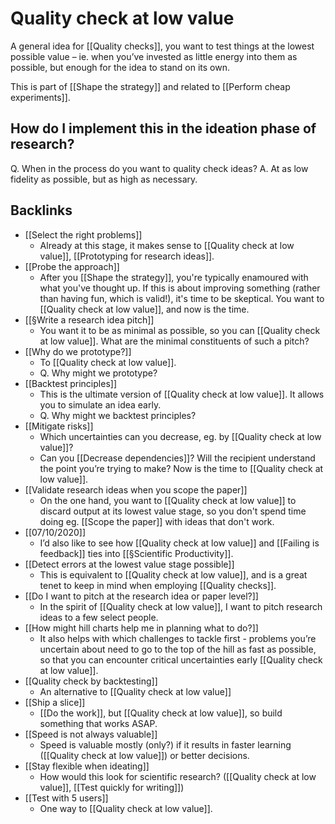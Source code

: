 # Quality check at low value
A general idea for [[Quality checks]], you want to test things at the lowest possible value – ie. when you’ve invested as little energy into them as possible, but enough for the idea to stand on its own.

This is part of [[Shape the strategy]] and related to [[Perform cheap experiments]]. 

How do I implement this in the ideation phase of research?     
---

Q. When in the process do you want to quality check ideas?
A. At as low fidelity as possible, but as high as necessary.

## Backlinks
* [[Select the right problems]]
	* Already at this stage, it makes sense to [[Quality check at low value]], [[Prototyping for research ideas]].
* [[Probe the approach]]
	* After you [[Shape the strategy]], you're typically enamoured with what you've thought up. If this is about improving something (rather than having fun, which is valid!), it's time to be skeptical. You want to [[Quality check at low value]], and now is the time.
* [[§Write a research idea pitch]]
	* You want it to be as minimal as possible, so you can [[Quality check at low value]]. What are the minimal constituents of such a pitch?
* [[Why do we prototype?]]
	* To [[Quality check at low value]].
	* Q. Why might we prototype?
* [[Backtest principles]]
	* This is the ultimate version of [[Quality check at low value]]. It allows you to simulate an idea early.
	* Q. Why might we backtest principles?
* [[Mitigate risks]]
	* Which uncertainties can you decrease, eg. by [[Quality check at low value]]?
	* Can you [[Decrease dependencies]]? Will the recipient understand the point you’re trying to make? Now is the time to [[Quality check at low value]].
* [[Validate research ideas when you scope the paper]]
	* On the one hand, you want to [[Quality check at low value]] to discard output at its lowest value stage, so you don't spend time doing eg. [[Scope the paper]] with ideas that don't work.
* [[07/10/2020]]
	* I’d also like to see how [[Quality check at low value]] and [[Failing is feedback]] ties into [[§Scientific Productivity]].
* [[Detect errors at the lowest value stage possible]]
	* This is equivalent to [[Quality check at low value]], and is a great tenet to keep in mind when employing [[Quality checks]].
* [[Do I want to pitch at the research idea or paper level?]]
	* In the spirit of [[Quality check at low value]], I want to pitch research ideas to a few select people. 
* [[How might hill charts help me in planning what to do?]]
	* It also helps with which challenges to tackle first - problems you’re uncertain about need to go to the top of the hill as fast as possible, so that you can encounter critical uncertainties early [[Quality check at low value]].
* [[Quality check by backtesting]]
	* An alternative to [[Quality check at low value]]
* [[Ship a slice]]
	* [[Do the work]], but [[Quality check at low value]], so build something that works ASAP.
* [[Speed is not always valuable]]
	* Speed is valuable mostly (only?) if it results in faster learning ([[Quality check at low value]]) or better decisions.
* [[Stay flexible when ideating]]
	* How would this look for scientific research? ([[Quality check at low value]], [[Test quickly for writing]])
* [[Test with 5 users]]
	* One way to [[Quality check at low value]].

<!-- {BearID:53E6584F-E50B-488C-83D8-75D366BF0275-22458-0000327FDF826C51} -->
